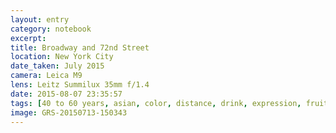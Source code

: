 ```yaml
--- 
layout: entry
category: notebook
excerpt:
title: Broadway and 72nd Street
location: New York City
date_taken: July 2015
camera: Leica M9
lens: Leitz Summilux 35mm f/1.4
date: 2015-08-07 23:35:57
tags: [40 to 60 years, asian, color, distance, drink, expression, fruit, juice, man, reflection, vitrine, window]
image: GRS-20150713-150343
---
```

